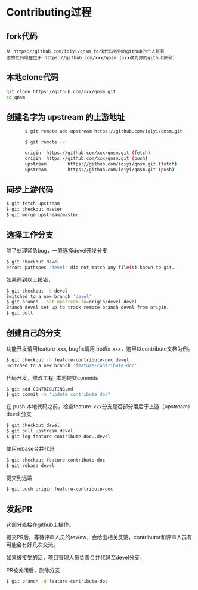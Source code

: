 # Contributing过程
## fork代码 

    从 https://github.com/iqiyi/qnsm fork代码到你的github的个人账号
    你的代码现在位于 https://github.com/xxx/qnsm (xxx改为你的github账号)

## 本地clone代码
```bash
git clone https://github.com/xxx/qnsm.git
cd qnsm
```

## 创建名字为 upstream 的上游地址
```bash
       $ git remote add upstream https://github.com/iqiyi/qnsm.git

       $ git remote -v

       origin  https://github.com/xxx/qnsm.git (fetch)
       origin  https://github.com/xxx/qnsm.git (push)
       upstream        https://github.com/iqiyi/qnsm.git (fetch)
       upstream        https://github.com/iqiyi/qnsm.git (push)
```

## 同步上游代码 
```bash
$ git fetch upstream
$ git checkout master
$ git merge upstream/master
```

## 选择工作分支

除了处理紧急bug，一般选择devel开发分支
```bash
$ git checkout devel
error: pathspec 'devel' did not match any file(s) known to git.
```

如果遇到以上报错，
```bash
$ git checkout -b devel
Switched to a new branch 'devel'
$ git branch --set-upstream-to=origin/devel devel
Branch devel set up to track remote branch devel from origin.
$ git pull 
```

## 创建自己的分支

功能开发请用feature-xxx, bugfix请用 hotfix-xxx，这里以contribute文档为例。
```bash
$ git checkout -b feature-contribute-doc devel
Switched to a new branch 'feature-contribute-doc'
```

代码开发，修改工程, 本地提交commits
```bash
$ git add CONTRIBUTING.md
$ git commit -m "update contribute doc"
```

在 push 本地代码之前，检查feature-xxx分支是否部分落后于上游（upstream） devel 分支
```bash
$ git checkout devel
$ git pull upstream devel 
$ git log feature-contribute-doc..devel
```

使用rebase合并代码
```bash
$ git checkout feature-contribute-doc
$ git rebase devel
```

提交到远端
```bash
$ git push origin feature-contribute-doc
```

## 发起PR

这部分直接在github上操作。

提交PR后，等待评审人员的review，会给出相关反馈，contributor和评审人员有可能会有好几次交流。

如果被接受的话，项目管理人员负责合并代码至devel分支。


PR被关闭后，删除分支
```bash
$ git branch -d feature-contribute-doc
```